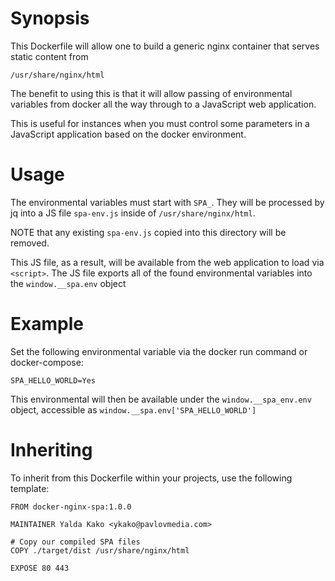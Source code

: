 # Synopsis

This Dockerfile will allow one to build a generic nginx container that
serves static content from
```
/usr/share/nginx/html
```

The benefit to using this is that it will allow passing of environmental
variables from docker all the way through to a JavaScript web application.

This is useful for instances when you must control some parameters in a
JavaScript application based on the docker environment.

# Usage

The environmental variables must start with ```SPA_```.
They will be processed by jq into a JS file ```spa-env.js``` inside
of ```/usr/share/nginx/html```.

NOTE that any existing ```spa-env.js``` copied into this directory will be removed.

This JS file, as a result, will be available from the web application to load
via ```<script>```. The JS file exports all of the found environmental variables
into the ```window.__spa.env``` object

# Example
Set the following environmental variable via the docker run command or docker-compose:
```
SPA_HELLO_WORLD=Yes
```

This environmental will then be available under the ```window.__spa_env.env```
object, accessible as ```window.__spa.env['SPA_HELLO_WORLD']```

# Inheriting
To inherit from this Dockerfile within your projects, use the following template:
```
FROM docker-nginx-spa:1.0.0

MAINTAINER Yalda Kako <ykako@pavlovmedia.com>

# Copy our compiled SPA files
COPY ./target/dist /usr/share/nginx/html

EXPOSE 80 443
```